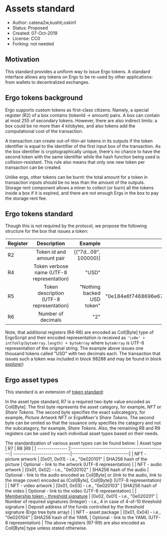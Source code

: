 # Assets standard

* Author: catena2w,kushti,oskin1
* Status: Proposed
* Created: 07-Oct-2019
* License: CC0
* Forking: not needed 

## Motivation 

This standard provides a uniform way to issue Ergo tokens.
A standard interface allows any tokens on Ergo to be re-used by other applications: from wallets to decentralized exchanges.


## Ergo tokens background

Ergo supports custom tokens as first-class citizens.
Namely, a special register (R2) of a box contains (tokenId -> amount) pairs.
A box can contain at most 255 of secondary tokens. However, there are also indirect limits: a box could be no more than 4 kilobytes, and also tokens add the computational cost of the transaction.

A transaction can create out-of-thin-air tokens in its outputs if the token identifier is equal to the identifier of the first input box of the transaction.
As the box identifier is cryptographically unique, there's no chance to have the second token with the same identifier while the hash function being used is collision-resistant.
This rule also means that only one new token per transaction can be created.

Unlike ergs, other tokens can be burnt: the total amount for a token in transaction inputs should be no less than the amount of the outputs.
Storage rent component allows a miner to collect (or burn) all the tokens inside a box if it is expired, and there are not enough Ergs in the box to pay the storage rent fee.

## Ergo tokens standard

Though this is not required by the protocol, we propose the following structure for the box that issues a token:

| Register        | Description                                     | Example                      |Encoded                      |
| --------------- |:-----------------------------------------------:| ----------------------------:|----------------------------:|
| R2              | Token id and amount pair                        | [("7d...09", 100000)]        |                             |
| R4              | Token verbose name (UTF-8 representation)       | "USD"                        | "0e03555344"                |
| R5              | Token description (UTF-8 representation)        | "Nothing backed USD token"   | "0e184e6f7468696e67206261636b65642055534420746f6b656e"  |
| R6              | Number of decimals                              | "2"                          | "0e0132"                         |

Note, that additional registers (R4-R6) are encoded as Coll[Byte] type of ErgoScript and their encoded representation is received as `'\x0e' + intToVlq(byteArray.length) + byteArray` where `byteArray` is UTF-8 representation of the original string.
The example above issues one thousand tokens called "USD" with two decimals each.
The transaction that issues such a token was included in block 98288 and may be found in block [explorer](https://explorer.ergoplatform.com/en/transactions/5c131f8ae9fa68dab1bac654aa66d364bc7da12107f337a0c9d3d80d8951ee41))

## Ergo asset types

This standard is an extension of [token standard](#ergo-tokens-standard):

In the asset type standard, R7 is a required two-byte value encoded as Coll[Byte]. The first byte represents the asset category, for example, _NFT_ or _Share Tokens_. The second byte specifies the exact subcategory, for example, _Picture Artwork NFT_ or _ErgoMixer's Share Tokens_. The second byte can be omited so that the issuance only specifies the catagory and not the subcatagory, for example, _Share Tokens_.
Also, the remaining R8 and R9 registers can be used by each individual asset types based on their needs.

The standardization of various asset types can be found below:
| Asset type        | R7                                     | R8                      |R9                      |
| --------------- |:-----------------------------------------------:| ----------------------------:|----------------------------:|
| NFT - picture artwork              | [0x01, 0x01] - i.e., "0e020101"                        | SHA256 hash of the picture    | Optional - link to the artwork (UTF-8 representation) |
| NFT - audio artwork              | [0x01, 0x02] - i.e., "0e020102"                        | SHA256 hash of the audio    | Optional - link to the audio encoded as Coll[Byte] or (link to the audio, link to the image cover) encoded as (Coll[Byte], Coll[Byte]) (UTF-8 representation) |
| NFT - video artwork              | [0x01, 0x03] - i.e., "0e020103"                        | SHA256 hash of the video    | Optional - link to the video (UTF-8 representation) |
| [Membership token - threshold signature](https://www.ergoforum.org/t/a-simpler-collective-spending-approach-for-everyone/476)              | [0x02, 0x01] - i.e., "0e020201"                        | Number of required signatures (Integer) - i.e., 4 in case of 4-of-10 threshold signature   | Deposit address of the funds controlled by the threshold signature (Ergo tree byte array) |
| NFT - asset package              | [0x01, 0x04] - i.e., "0e020104"                        | SHA256 hash of the YAML   | Optional - link to the YAML (UTF-8 representation) |
The above registers (R7-R9) are also encoded as Coll[Byte] type unless stated otherwise.
